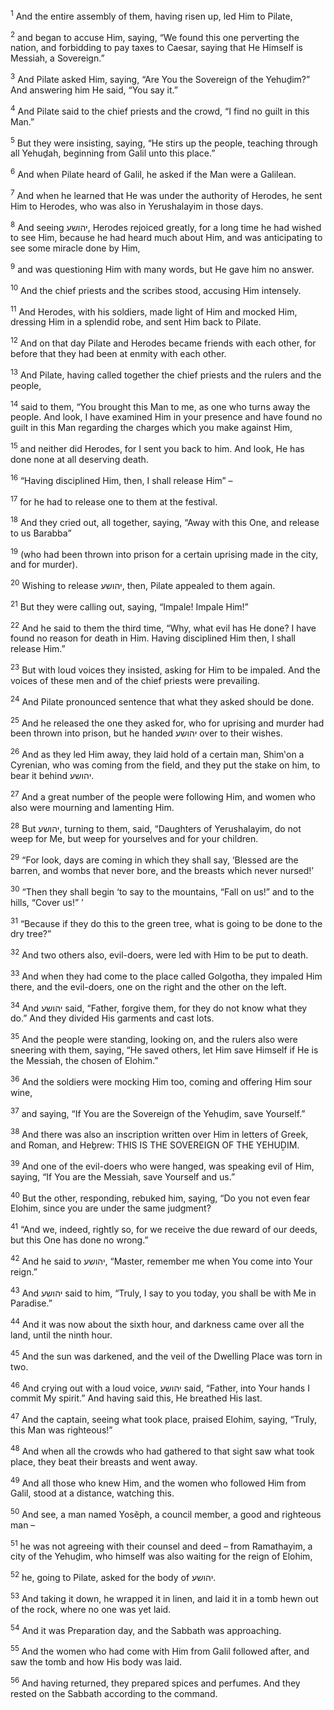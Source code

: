 <sup>1</sup> And the entire assembly of them, having risen up, led Him to Pilate,

<sup>2</sup> and began to accuse Him, saying, “We found this one perverting the nation, and forbidding to pay taxes to Caesar, saying that He Himself is Messiah, a Sovereign.”

<sup>3</sup> And Pilate asked Him, saying, “Are You the Sovereign of the Yehuḏim?” And answering him He said, “You say it.”

<sup>4</sup> And Pilate said to the chief priests and the crowd, “I find no guilt in this Man.”

<sup>5</sup> But they were insisting, saying, “He stirs up the people, teaching through all Yehuḏah, beginning from Galil unto this place.”

<sup>6</sup> And when Pilate heard of Galil, he asked if the Man were a Galilean.

<sup>7</sup> And when he learned that He was under the authority of Herodes, he sent Him to Herodes, who was also in Yerushalayim in those days.

<sup>8</sup> And seeing יהושע, Herodes rejoiced greatly, for a long time he had wished to see Him, because he had heard much about Him, and was anticipating to see some miracle done by Him,

<sup>9</sup> and was questioning Him with many words, but He gave him no answer.

<sup>10</sup> And the chief priests and the scribes stood, accusing Him intensely.

<sup>11</sup> And Herodes, with his soldiers, made light of Him and mocked Him, dressing Him in a splendid robe, and sent Him back to Pilate.

<sup>12</sup> And on that day Pilate and Herodes became friends with each other, for before that they had been at enmity with each other.

<sup>13</sup> And Pilate, having called together the chief priests and the rulers and the people,

<sup>14</sup> said to them, “You brought this Man to me, as one who turns away the people. And look, I have examined Him in your presence and have found no guilt in this Man regarding the charges which you make against Him,

<sup>15</sup> and neither did Herodes, for I sent you back to him. And look, He has done none at all deserving death.

<sup>16</sup> “Having disciplined Him, then, I shall release Him” –

<sup>17</sup> for he had to release one to them at the festival.

<sup>18</sup> And they cried out, all together, saying, “Away with this One, and release to us Barabba”

<sup>19</sup> (who had been thrown into prison for a certain uprising made in the city, and for murder).

<sup>20</sup> Wishing to release יהושע, then, Pilate appealed to them again.

<sup>21</sup> But they were calling out, saying, “Impale! Impale Him!”

<sup>22</sup> And he said to them the third time, “Why, what evil has He done? I have found no reason for death in Him. Having disciplined Him then, I shall release Him.”

<sup>23</sup> But with loud voices they insisted, asking for Him to be impaled. And the voices of these men and of the chief priests were prevailing.

<sup>24</sup> And Pilate pronounced sentence that what they asked should be done.

<sup>25</sup> And he released the one they asked for, who for uprising and murder had been thrown into prison, but he handed יהושע over to their wishes.

<sup>26</sup> And as they led Him away, they laid hold of a certain man, Shim‛on a Cyrenian, who was coming from the field, and they put the stake on him, to bear it behind יהושע.

<sup>27</sup> And a great number of the people were following Him, and women who also were mourning and lamenting Him.

<sup>28</sup> But יהושע, turning to them, said, “Daughters of Yerushalayim, do not weep for Me, but weep for yourselves and for your children.

<sup>29</sup> “For look, days are coming in which they shall say, ‘Blessed are the barren, and wombs that never bore, and the breasts which never nursed!’

<sup>30</sup> “Then they shall begin ‘to say to the mountains, “Fall on us!” and to the hills, “Cover us!” ’

<sup>31</sup> “Because if they do this to the green tree, what is going to be done to the dry tree?”

<sup>32</sup> And two others also, evil-doers, were led with Him to be put to death.

<sup>33</sup> And when they had come to the place called Golgotha, they impaled Him there, and the evil-doers, one on the right and the other on the left.

<sup>34</sup> And יהושע said, “Father, forgive them, for they do not know what they do.” And they divided His garments and cast lots.

<sup>35</sup> And the people were standing, looking on, and the rulers also were sneering with them, saying, “He saved others, let Him save Himself if He is the Messiah, the chosen of Elohim.”

<sup>36</sup> And the soldiers were mocking Him too, coming and offering Him sour wine,

<sup>37</sup> and saying, “If You are the Sovereign of the Yehuḏim, save Yourself.”

<sup>38</sup> And there was also an inscription written over Him in letters of Greek, and Roman, and Heḇrew: THIS IS THE SOVEREIGN OF THE YEHUḎIM.

<sup>39</sup> And one of the evil-doers who were hanged, was speaking evil of Him, saying, “If You are the Messiah, save Yourself and us.”

<sup>40</sup> But the other, responding, rebuked him, saying, “Do you not even fear Elohim, since you are under the same judgment?

<sup>41</sup> “And we, indeed, rightly so, for we receive the due reward of our deeds, but this One has done no wrong.”

<sup>42</sup> And he said to יהושע, “Master, remember me when You come into Your reign.”

<sup>43</sup> And יהושע said to him, “Truly, I say to you today, you shall be with Me in Paradise.”

<sup>44</sup> And it was now about the sixth hour, and darkness came over all the land, until the ninth hour.

<sup>45</sup> And the sun was darkened, and the veil of the Dwelling Place was torn in two.

<sup>46</sup> And crying out with a loud voice, יהושע said, “Father, into Your hands I commit My spirit.” And having said this, He breathed His last.

<sup>47</sup> And the captain, seeing what took place, praised Elohim, saying, “Truly, this Man was righteous!”

<sup>48</sup> And when all the crowds who had gathered to that sight saw what took place, they beat their breasts and went away.

<sup>49</sup> And all those who knew Him, and the women who followed Him from Galil, stood at a distance, watching this.

<sup>50</sup> And see, a man named Yosĕph, a council member, a good and righteous man –

<sup>51</sup> he was not agreeing with their counsel and deed – from Ramathayim, a city of the Yehuḏim, who himself was also waiting for the reign of Elohim,

<sup>52</sup> he, going to Pilate, asked for the body of יהושע.

<sup>53</sup> And taking it down, he wrapped it in linen, and laid it in a tomb hewn out of the rock, where no one was yet laid.

<sup>54</sup> And it was Preparation day, and the Sabbath was approaching.

<sup>55</sup> And the women who had come with Him from Galil followed after, and saw the tomb and how His body was laid.

<sup>56</sup> And having returned, they prepared spices and perfumes. And they rested on the Sabbath according to the command.

